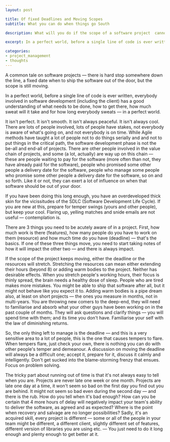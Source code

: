 ```yaml
---
layout: post

title: Of fixed Deadlines and Moving Scopes 
subtitle: What you can do when things go South

description: What will you do if the scope of a software project  cannot be pinned down and yet the deadline won't move

excerpt: In a perfect world, before a single line of code is ever written, everybody involved in software development (including the client) has a good understanding of what needs to be done, how to get there, how much sweat will it take and for how long everybody sweats &mdash; in a perfect world.

categories:
- project_management
- thoughts
---
```


A common tale on software projects &mdash; there is hard stop somewhere down the line, a fixed date when to ship the software out of the door, but the scope is still moving.

In a perfect world, before a single line of code is ever written, everybody involved in software development (including the client) has a good understanding of what needs to be done, how to get there, how much sweat will it take and for how long everybody sweats &mdash; in a perfect world. 

It isn't perfect. It isn't smooth. It isn't always peaceful. It isn't always cool. There are lots of people involved, lots of people have stakes, not everybody is aware of what's going on, and not everybody is on time. While Agile methods have taught a lot of people not to do things serially and and not to put things in the critical path, the software development phase is not the be-all and end-all of projects. There are other people involved in the value chain of projects, and some (a lot, actually) are way up on this chain &mdash; these are people waiting to pay for the software (more often than not, they have already paid for the software), people who promised some other people a delivery date for the software, people who manage some people who promise some other people a delivery date for the software, so on and so forth. Like it or not, they can exert a lot of influence on when that software should be out of your door. 

If you have been doing this long enough, you have an overdeveloped thick skin for the vicissitudes of the SDLC (Software Development Life Cycle). If you are new at this, prepare for temper swings (yours and other people), but keep your cool. Flaring up, yelling matches and snide emails are not useful &mdash; contemplation is. 

There are 3 things you need to be acutely aware of in a project. First, how much work is there (features), how many people do you have to work on them (resource) and how much time do you have (deadline) &mdash; that's the basics. If one of these three things move, you need to start taking notes of how it will impact the other two &mdash; and there is always impact. 

If the scope of the project keeps moving, either the deadline or the resources will stretch. Stretching the resources can mean either extending their hours (beyond 8) or adding warm bodies to the project. Neither has desirable effects. When you stretch people's working hours, their focus is thinly spread, the brain needs a healthy dose of sleep. People who are tired makes more mistakes. You might be able to ship that software after all, but it might not behave like you expect it to. Adding warm bodies is  a pipe dream also, at least on short projects &mdash; the ones you measure in months, not in multi-years. You are throwing new comers to the deep-end, they will need to familiarise and absorb what your other guys have been working on in the past couple of months. They will ask questions and clarify things &mdash; you will spend time with them; and its time you don't have. Familiarise your self with the law of diminishing returns.

So, the only thing left to manage is the deadline &mdash; and this is a very sensitive area to a lot of people, this is the one that causes tempers to flare. When tempers flare, just check your own, there is nothing you can do with other people's temper and demeanour. A discussion on moving the deadline will always be a difficult one; accept it, prepare for it, discuss it calmly and intelligently. Don't get sucked into the blame-storming frenzy that ensues. Focus on problem solving.

The tricky part about running out of time is that it's not always easy to tell when you are. Projects are never late one week or one month. Projects are late one day at a time, it won't seem so bad on the first day you find out you are behind. It might not seem so bad even during the second day &mdash; and there is the rub. How do you tell when it's bad enough? How can you be certain that 4 more hours of delay will negatively impact your team's ability to deliver the software, as agreed and as expected? Where is the point when recovery and salvage are no longer possibilities? Sadly, it's an acquired skill, every project is different &mdash; some or all of the people in your team might be different, a different client, slightly different set of features, different version of libraries you are using  etc. &mdash; You just need to do it long enough and plenty enough to get better at it.

	